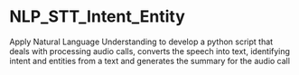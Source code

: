 # NLP_STT_Intent_Entity
Apply Natural Language Understanding to develop a python script that deals with processing audio calls, converts the speech into text,  identifying intent and entities from a text and generates the summary for the audio call

